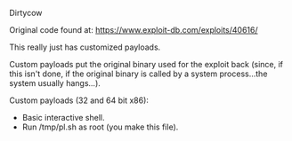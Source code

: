 Dirtycow

Original code found at: https://www.exploit-db.com/exploits/40616/

This really just has customized payloads.

Custom payloads put the original binary used for the exploit back (since, if this isn't done, if 
the original binary is called by a system process...the system usually hangs...).

Custom payloads (32 and 64 bit x86):

- Basic interactive shell.
- Run /tmp/pl.sh as root (you make this file).
